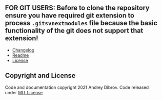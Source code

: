 ## FOR GIT USERS: Before to clone the repository ensure you have required git extension to process `.gitsvnextmodules` file because the basic functionality of the git does not support that extension!

* [Changelog](https://github.com/andry81/tacklebar--external_tools/blob/trunk/changelog.txt)
* [Readme](https://github.com/andry81/tacklebar--external_tools/blob/trunk/README_EN.txt)
* [License](#copyright-and-license)

## Copyright and License<a name="copyright-and-license"></a>

Code and documentation copyright 2021 Andrey Dibrov. Code released under [MIT License](https://github.com/andry81/tacklebar--external_tools/blob/trunk/license.txt)
